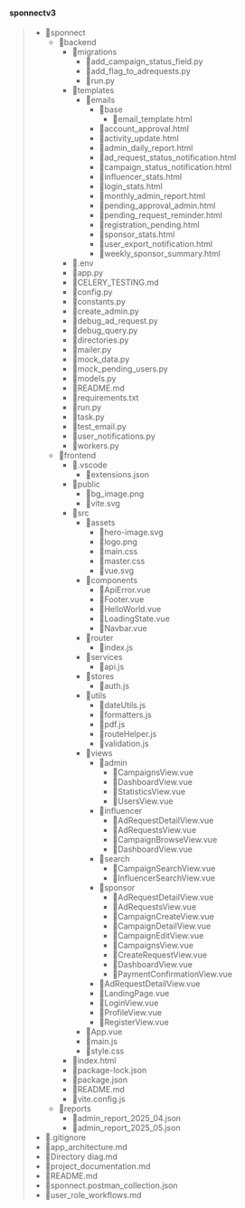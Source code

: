 
#### sponnectv3
>   - 📁sponnect
>     - 📁backend
>       - 📁migrations
>         - 📄add_campaign_status_field.py
>         - 📄add_flag_to_adrequests.py
>         - 📄run.py
>       - 📁templates
>         - 📁emails
>           - 📁base
>             - 📄email_template.html
>           - 📄account_approval.html
>           - 📄activity_update.html
>           - 📄admin_daily_report.html
>           - 📄ad_request_status_notification.html
>           - 📄campaign_status_notification.html
>           - 📄influencer_stats.html
>           - 📄login_stats.html
>           - 📄monthly_admin_report.html
>           - 📄pending_approval_admin.html
>           - 📄pending_request_reminder.html
>           - 📄registration_pending.html
>           - 📄sponsor_stats.html
>           - 📄user_export_notification.html
>           - 📄weekly_sponsor_summary.html
>       - 📄.env
>       - 📄app.py
>       - 📄CELERY_TESTING.md
>       - 📄config.py
>       - 📄constants.py
>       - 📄create_admin.py
>       - 📄debug_ad_request.py
>       - 📄debug_query.py
>       - 📄directories.py
>       - 📄mailer.py
>       - 📄mock_data.py
>       - 📄mock_pending_users.py
>       - 📄models.py
>       - 📄README.md
>       - 📄requirements.txt
>       - 📄run.py
>       - 📄task.py
>       - 📄test_email.py
>       - 📄user_notifications.py
>       - 📄workers.py
>     - 📁frontend
>       - 📁.vscode
>         - 📄extensions.json
>       - 📁public
>         - 📄bg_image.png
>         - 📄vite.svg
>       - 📁src
>         - 📁assets
>           - 📄hero-image.svg
>           - 📄logo.png
>           - 📄main.css
>           - 📄master.css
>           - 📄vue.svg
>         - 📁components
>           - 📄ApiError.vue
>           - 📄Footer.vue
>           - 📄HelloWorld.vue
>           - 📄LoadingState.vue
>           - 📄Navbar.vue
>         - 📁router
>           - 📄index.js
>         - 📁services
>           - 📄api.js
>         - 📁stores
>           - 📄auth.js
>         - 📁utils
>           - 📄dateUtils.js
>           - 📄formatters.js
>           - 📄pdf.js
>           - 📄routeHelper.js
>           - 📄validation.js
>         - 📁views
>           - 📁admin
>             - 📄CampaignsView.vue
>             - 📄DashboardView.vue
>             - 📄StatisticsView.vue
>             - 📄UsersView.vue
>           - 📁influencer
>             - 📄AdRequestDetailView.vue
>             - 📄AdRequestsView.vue
>             - 📄CampaignBrowseView.vue
>             - 📄DashboardView.vue
>           - 📁search
>             - 📄CampaignSearchView.vue
>             - 📄InfluencerSearchView.vue
>           - 📁sponsor
>             - 📄AdRequestDetailView.vue
>             - 📄AdRequestsView.vue
>             - 📄CampaignCreateView.vue
>             - 📄CampaignDetailView.vue
>             - 📄CampaignEditView.vue
>             - 📄CampaignsView.vue
>             - 📄CreateRequestView.vue
>             - 📄DashboardView.vue
>             - 📄PaymentConfirmationView.vue
>           - 📄AdRequestDetailView.vue
>           - 📄LandingPage.vue
>           - 📄LoginView.vue
>           - 📄ProfileView.vue
>           - 📄RegisterView.vue
>         - 📄App.vue
>         - 📄main.js
>         - 📄style.css
>       - 📄index.html
>       - 📄package-lock.json
>       - 📄package.json
>       - 📄README.md
>       - 📄vite.config.js
>     - 📁reports
>       - 📄admin_report_2025_04.json
>       - 📄admin_report_2025_05.json
>   - 📄.gitignore
>   - 📄app_architecture.md
>   - 📄Directory diag.md
>   - 📄project_documentation.md
>   - 📄README.md
>   - 📄sponnect.postman_collection.json
>   - 📄user_role_workflows.md
